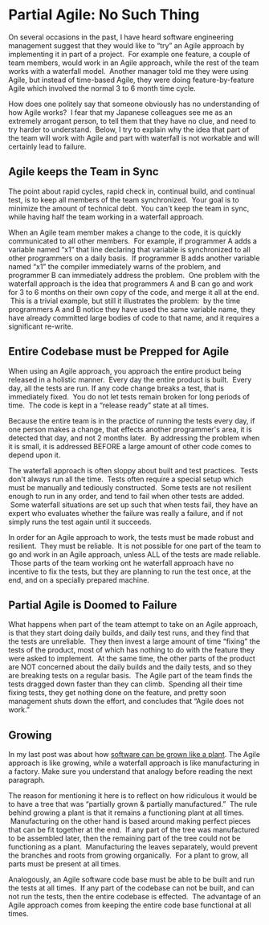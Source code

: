#  Partial Agile: No Such Thing

On several occasions in the past, I have heard software engineering management suggest that they would like to “try” an Agile approach by implementing it in part of a project.  For example one feature, a couple of team members, would work in an Agile approach, while the rest of the team works with a waterfall model.  Another manager told me they were using Agile, but instead of time-based Agile, they were doing feature-by-feature Agile which involved the normal 3 to 6 month time cycle.  

How does one politely say that someone obviously has no understanding of how Agile works?  I fear that my Japanese colleagues see me as an extremely arrogant person, to tell them that they have no clue, and need to try harder to understand.  Below, I try to explain why the idea that part of the team will work with Agile and part with waterfall is not workable and will certainly lead to failure.

## Agile keeps the Team in Sync

The point about rapid cycles, rapid check in, continual build, and continual test, is to keep all members of the team synchronized.  Your goal is to minimize the amount of technical debt.  You can't keep the team in sync, while having half the team working in a waterfall approach.  

When an Agile team member makes a change to the code, it is quickly communicated to all other members.  For example, if programmer A adds a variable named “x1” that line declaring that variable is synchronized to all other programmers on a daily basis.  If programmer B adds another variable named “x1” the compiler immediately warns of the problem, and programmer B can immediately address the problem.  One problem with the waterfall approach is the idea that programmers A and B can go and work for 3 to 6 months on their own copy of the code, and merge it all at the end.  This is a trivial example, but still it illustrates the problem:  by the time programmers A and B notice they have used the same variable name, they have already committed large bodies of code to that name, and it requires a significant re-write.

## Entire Codebase must be Prepped for Agile

When using an Agile approach, you approach the entire product being released in a holistic manner.  Every day the entire product is built.  Every day, all the tests are run. If any code change breaks a test, that is immediately fixed.  You do not let tests remain broken for long periods of time.  The code is kept in a “release ready” state at all times.  

Because the entire team is in the practice of running the tests every day, if one person makes a change, that effects another programmer's area, it is detected that day, and not 2 months later.  By addressing the problem when it is small, it is addressed BEFORE a large amount of other code comes to depend upon it.  

The waterfall approach is often sloppy about built and test practices.  Tests don't always run all the time.  Tests often require a special setup which must be manually and tediously constructed.  Some tests are not resilient enough to run in any order, and tend to fail when other tests are added.  Some waterfall situations are set up such that when tests fail, they have an expert who evaluates whether the failure was really a failure, and if not simply runs the test again until it succeeds.  

In order for an Agile approach to work, the tests must be made robust and resilient.  They must be reliable.  It is not possible for one part of the team to go and work in an Agile approach, unless ALL of the tests are made reliable.  Those parts of the team working ont he waterfall approach have no incentive to fix the tests, but they are planning to run the test once, at the end, and on a specially prepared machine.

## Partial Agile is Doomed to Failure

What happens when part of the team attempt to take on an Agile approach, is that they start doing daily builds, and daily test runs, and they find that the tests are unreliable.  They then invest a large amount of time “fixing” the tests of the product, most of which has nothing to do with the feature they were asked to implement.  At the same time, the other parts of the product are NOT concerned about the daily builds and the daily tests, and so they are breaking tests on a regular basis.  The Agile part of the team finds the tests dragged down faster than they can climb.  Spending all their time fixing tests, they get nothing done on the feature, and pretty soon management shuts down the effort, and concludes that “Agile does not work.”

## Growing

In my last post was about how [software can be grown like a plant](https://agiletribe.purplehillsbooks.com/2012/05/08/growing-software-like-a-plant/). The Agile approach is like growing, while a waterfall approach is like manufacturing in a factory. Make sure you understand that analogy before reading the next paragraph.  

The reason for mentioning it here is to reflect on how ridiculous it would be to have a tree that was “partially grown & partially manufactured.”  The rule behind growing a plant is that it remains a functioning plant at all times.  Manufacturing on the other hand is based around making perfect pieces that can be fit together at the end.  If any part of the tree was manufactured to be assembled later, then the remaining part of the tree could not be functioning as a plant.  Manufacturing the leaves separately, would prevent the branches and roots from growing organically.  For a plant to grow, all parts must be present at all times.  

Analogously, an Agile software code base must be able to be built and run the tests at all times.  If any part of the codebase can not be built, and can not run the tests, then the entire codebase is effected.  The advantage of an Agile approach comes from keeping the entire code base functional at all times.
